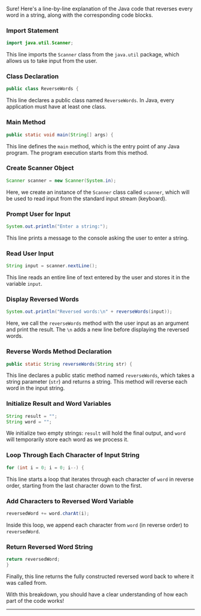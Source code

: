Sure! Here's a line-by-line explanation of the Java code that reverses every word in a string, along with the corresponding code blocks.

### Import Statement
```java
import java.util.Scanner;
```
This line imports the `Scanner` class from the `java.util` package, which allows us to take input from the user.

### Class Declaration
```java
public class ReverseWords {
```
This line declares a public class named `ReverseWords`. In Java, every application must have at least one class.

### Main Method
```java
public static void main(String[] args) {
```
This line defines the `main` method, which is the entry point of any Java program. The program execution starts from this method.

### Create Scanner Object
```java
Scanner scanner = new Scanner(System.in);
```
Here, we create an instance of the `Scanner` class called `scanner`, which will be used to read input from the standard input stream (keyboard).

### Prompt User for Input
```java
System.out.println("Enter a string:");
```
This line prints a message to the console asking the user to enter a string.

### Read User Input
```java
String input = scanner.nextLine();
```
This line reads an entire line of text entered by the user and stores it in the variable `input`.

### Display Reversed Words
```java
System.out.println("Reversed words:\n" + reverseWords(input));
```
Here, we call the `reverseWords` method with the user input as an argument and print the result. The `\n` adds a new line before displaying the reversed words.

### Reverse Words Method Declaration
```java
public static String reverseWords(String str) {
```
This line declares a public static method named `reverseWords`, which takes a string parameter (`str`) and returns a string. This method will reverse each word in the input string.

### Initialize Result and Word Variables
```java
String result = "";
String word = "";
```
We initialize two empty strings: `result` will hold the final output, and `word` will temporarily store each word as we process it.

### Loop Through Each Character of Input String
```java
for (int i = 0; i = 0; i--) {
```
This line starts a loop that iterates through each character of `word` in reverse order, starting from the last character down to the first.

### Add Characters to Reversed Word Variable
```java
reversedWord += word.charAt(i);
```
Inside this loop, we append each character from `word` (in reverse order) to `reversedWord`.

### Return Reversed Word String
```java
return reversedWord;
}
```
Finally, this line returns the fully constructed reversed word back to where it was called from. 

With this breakdown, you should have a clear understanding of how each part of the code works!

---
